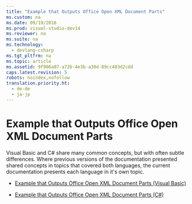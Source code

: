 ```yaml
---
title: "Example that Outputs Office Open XML Document Parts"
ms.custom: na
ms.date: 09/19/2016
ms.prod: visual-studio-dev14
ms.reviewer: na
ms.suite: na
ms.technology: 
  - devlang-csharp
ms.tgt_pltfrm: na
ms.topic: article
ms.assetid: 9f906a07-a726-4e3b-a30d-89cc403d2cdd
caps.latest.revision: 5
robots: noindex,nofollow
translation.priority.ht: 
  - de-de
  - ja-jp
---
```

# Example that Outputs Office Open XML Document Parts
Visual Basic and C# share many common concepts, but with often subtle differences. Where previous versions of the documentation presented shared concepts in topics that covered both languages, the current documentation presents each language in it's own topic.  
  
-   [Example that Outputs Office Open XML Document Parts (Visual Basic)](../vs140/Example-that-Outputs-Office-Open-XML-Document-Parts--Visual-Basic-.md)  
  
-   [Example that Outputs Office Open XML Document Parts (C#)](../vs140/Example-that-Outputs-Office-Open-XML-Document-Parts--C#-.md)